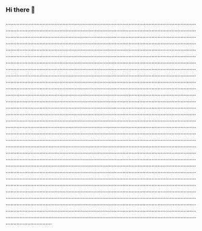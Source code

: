 ### Hi there 👋

..................................................................................................................................................................................................................................................................................................................................................................................................................................................................................................................................................................................................................................................................................................................................................................................................................................................................................................................................................................................................................................................................................................................................................................................................................................................................................................................................................................................................................................................................................................................................................................................................................................................................................................................................................................................................................................................................................................................................................................................................................................................................................................................................................................................................................................................................................................................................................................................................................................................................................................................................................................................................................................................................................................................................................................................................................................................................................................................................................................................................................................................................................................................................................................................................................................................................................................................................................................................................................................................................................................................................................................................................................................................................................................................................................................................................................................................................................................................................................................................................................................